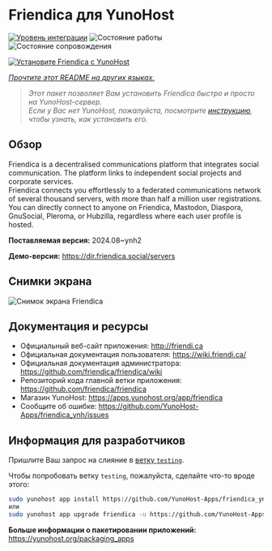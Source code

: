 <!--
Важно: этот README был автоматически сгенерирован <https://github.com/YunoHost/apps/tree/master/tools/readme_generator>
Он НЕ ДОЛЖЕН редактироваться вручную.
-->

# Friendica для YunoHost

[![Уровень интеграции](https://apps.yunohost.org/badge/integration/friendica)](https://ci-apps.yunohost.org/ci/apps/friendica/)
![Состояние работы](https://apps.yunohost.org/badge/state/friendica)
![Состояние сопровождения](https://apps.yunohost.org/badge/maintained/friendica)

[![Установите Friendica с YunoHost](https://install-app.yunohost.org/install-with-yunohost.svg)](https://install-app.yunohost.org/?app=friendica)

*[Прочтите этот README на других языках.](./ALL_README.md)*

> *Этот пакет позволяет Вам установить Friendica быстро и просто на YunoHost-сервер.*  
> *Если у Вас нет YunoHost, пожалуйста, посмотрите [инструкцию](https://yunohost.org/install), чтобы узнать, как установить его.*

## Обзор

Friendica is a decentralised communications platform that integrates social communication. The platform links to independent social projects and corporate services.  
Friendica connects you effortlessly to a federated communications network of several thousand servers, with more than half a million user registrations. You can directly connect to anyone on Friendica, Mastodon, Diaspora, GnuSocial, Pleroma, or Hubzilla, regardless where each user profile is hosted.


**Поставляемая версия:** 2024.08~ynh2

**Демо-версия:** <https://dir.friendica.social/servers>

## Снимки экрана

![Снимок экрана Friendica](./doc/screenshots/friendica-vier-profile.png)

## Документация и ресурсы

- Официальный веб-сайт приложения: <http://friendi.ca>
- Официальная документация пользователя: <https://wiki.friendi.ca/>
- Официальная документация администратора: <https://github.com/friendica/friendica/wiki>
- Репозиторий кода главной ветки приложения: <https://github.com/friendica/friendica>
- Магазин YunoHost: <https://apps.yunohost.org/app/friendica>
- Сообщите об ошибке: <https://github.com/YunoHost-Apps/friendica_ynh/issues>

## Информация для разработчиков

Пришлите Ваш запрос на слияние в [ветку `testing`](https://github.com/YunoHost-Apps/friendica_ynh/tree/testing).

Чтобы попробовать ветку `testing`, пожалуйста, сделайте что-то вроде этого:

```bash
sudo yunohost app install https://github.com/YunoHost-Apps/friendica_ynh/tree/testing --debug
или
sudo yunohost app upgrade friendica -u https://github.com/YunoHost-Apps/friendica_ynh/tree/testing --debug
```

**Больше информации о пакетировании приложений:** <https://yunohost.org/packaging_apps>
